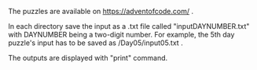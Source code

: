 The puzzles are available on https://adventofcode.com/ .

In each directory save the input as a .txt file called "inputDAYNUMBER.txt" with DAYNUMBER being a two-digit number. For example, the 5th day puzzle's input has to be saved as /Day05/input05.txt .

The outputs are displayed  with "print" command.